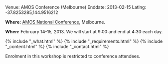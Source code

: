 Venue: AMOS Conference (Melbourne)
Enddate: 2013-02-15
Latlng: -37.8253285,144.9516212

<p><strong>Where:</strong> <a href="http://www.amos.org.au/events/id/92/title/AMOS%20National%20Conference%2011-13%20February%202013%20-%20Melbourne">AMOS National Conference</a>, Melbourne.</p>
<p><strong>When:</strong> February 14-15, 2013. We will start at 9:00 and end at 4:30 each day.</p>
{% include "_what.html" %}
{% include "_requirements.html" %}
{% include "_content.html" %}
{% include "_contact.html" %}
<p>Enrolment in this workshop is restricted to conference attendees.</p>
